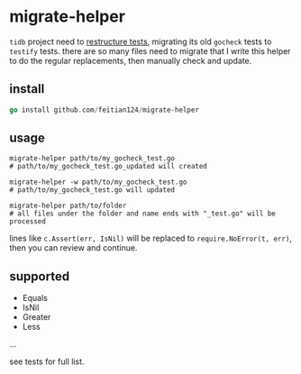 # migrate-helper

`tidb` project need to [restructure tests](https://github.com/pingcap/tidb/issues/26022), migrating its old `gocheck` tests to 
`testify` tests. there are so many files need to migrate that I write this helper to do the regular replacements, then
manually check and update.

## install

```go
go install github.com/feitian124/migrate-helper
```

## usage

```shell
migrate-helper path/to/my_gocheck_test.go 
# path/to/my_gocheck_test.go_updated will created

migrate-helper -w path/to/my_gocheck_test.go 
# path/to/my_gocheck_test.go will updated

migrate-helper path/to/folder 
# all files under the folder and name ends with "_test.go" will be processed
```

lines like `c.Assert(err, IsNil)` will be replaced to `require.NoError(t, err)`, then you can review and continue.

## supported 

- Equals
- IsNil
- Greater
- Less

...

see tests for full list.
